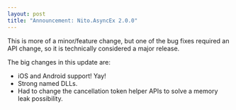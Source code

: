```yaml
---
layout: post
title: "Announcement: Nito.AsyncEx 2.0.0"
---
```

This is more of a minor/feature change, but one of the bug fixes required an API change, so it is technically considered a major release.

The big changes in this update are:

- iOS and Android support! Yay!
- Strong named DLLs.
- Had to change the cancellation token helper APIs to solve a memory leak possibility.
